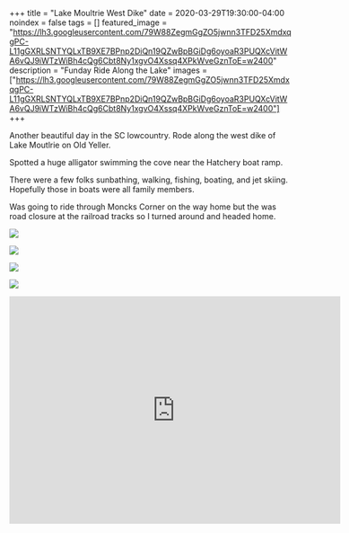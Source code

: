 +++
title =  "Lake Moultrie West Dike"
date = 2020-03-29T19:30:00-04:00
noindex = false
tags = []
featured_image = "https://lh3.googleusercontent.com/79W88ZegmGgZO5jwnn3TFD25XmdxqgPC-L11gGXRLSNTYQLxTB9XE7BPnp2DiQn19QZwBpBGiDg6oyoaR3PUQXcVitWA6vQJ9iWTzWiBh4cQg6Cbt8Ny1xgvO4Xssq4XPkWveGznToE=w2400"
description = "Funday Ride Along the Lake"
images = ["https://lh3.googleusercontent.com/79W88ZegmGgZO5jwnn3TFD25XmdxqgPC-L11gGXRLSNTYQLxTB9XE7BPnp2DiQn19QZwBpBGiDg6oyoaR3PUQXcVitWA6vQJ9iWTzWiBh4cQg6Cbt8Ny1xgvO4Xssq4XPkWveGznToE=w2400"]
+++

Another beautiful day in the SC lowcountry. Rode along the west dike of Lake Moutlrie on Old Yeller.

Spotted a huge alligator swimming the cove near the Hatchery boat ramp.

There were a few folks sunbathing, walking, fishing, boating, and jet skiing. Hopefully those in boats were all family members.

Was going to ride through Moncks Corner on the way home but the was road closure at the railroad tracks so I turned around and headed home.

<a href='https://lh3.googleusercontent.com/79W88ZegmGgZO5jwnn3TFD25XmdxqgPC-L11gGXRLSNTYQLxTB9XE7BPnp2DiQn19QZwBpBGiDg6oyoaR3PUQXcVitWA6vQJ9iWTzWiBh4cQg6Cbt8Ny1xgvO4Xssq4XPkWveGznToE=w2400'><img src='https://lh3.googleusercontent.com/79W88ZegmGgZO5jwnn3TFD25XmdxqgPC-L11gGXRLSNTYQLxTB9XE7BPnp2DiQn19QZwBpBGiDg6oyoaR3PUQXcVitWA6vQJ9iWTzWiBh4cQg6Cbt8Ny1xgvO4Xssq4XPkWveGznToE=w2400'></a>

<a href='https://lh3.googleusercontent.com/X3OsJsi5R8jYSnJE4fVyqqhoDLDrBC--0-JI6D7P071Mbp8Rp4NvFLYmHJCPEupHioQvBwyAhsJvZHKIy7hIv339pv1qrvgT64nLLhzzS4nDVLjcz4WegBl8laW_hSuoXON510a3EF8=w2400'><img src='https://lh3.googleusercontent.com/X3OsJsi5R8jYSnJE4fVyqqhoDLDrBC--0-JI6D7P071Mbp8Rp4NvFLYmHJCPEupHioQvBwyAhsJvZHKIy7hIv339pv1qrvgT64nLLhzzS4nDVLjcz4WegBl8laW_hSuoXON510a3EF8=w2400'></a>

<a href='https://lh3.googleusercontent.com/hETwcHnDYZ4f7xLuaIDH68ZKQSDur-hB21n95f7rBDnqyOwwAosP9m2IXuUrLdKxnVdS8l0_OUP-Q-qDXRY2rQ3MUdOSrKDZTNykfMUQXGSTzevbJJ-YekU8Y81PLvXdOQzhNiCyazo=w2400'><img src='https://lh3.googleusercontent.com/hETwcHnDYZ4f7xLuaIDH68ZKQSDur-hB21n95f7rBDnqyOwwAosP9m2IXuUrLdKxnVdS8l0_OUP-Q-qDXRY2rQ3MUdOSrKDZTNykfMUQXGSTzevbJJ-YekU8Y81PLvXdOQzhNiCyazo=w2400'></a>

<a href='https://lh3.googleusercontent.com/Mfiah4RxoBJ9s5edCa3wDwAKx1KOTJcosKG6chSbze6QW6b1h8K5xfuT1UG7XbUtilDW2nRyfWUO0XVDr9E4RnAihJTCUscJCetdx3ywnUV9XeWXUwxMqnI5iJUSKKja0qIlmfP4GVU=w2400'><img src='https://lh3.googleusercontent.com/Mfiah4RxoBJ9s5edCa3wDwAKx1KOTJcosKG6chSbze6QW6b1h8K5xfuT1UG7XbUtilDW2nRyfWUO0XVDr9E4RnAihJTCUscJCetdx3ywnUV9XeWXUwxMqnI5iJUSKKja0qIlmfP4GVU=w2400'></a>

<iframe height='405' width='590' frameborder='0' allowtransparency='true' scrolling='no' src='https://www.strava.com/activities/3233275291/embed/3ef619683e37f4eeb5da376884d5ebce20169824'></iframe>
